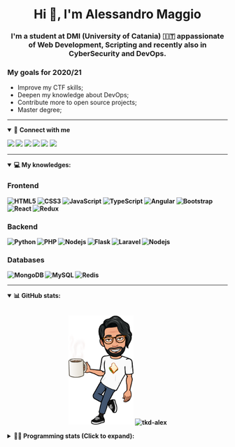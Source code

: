 <h1 align="center">Hi 👋, I'm Alessandro Maggio</h1>
<h3 align="center">I'm a student at DMI (University of Catania) 🇮🇹 appassionate of Web Development, Scripting and recently also in CyberSecurity and DevOps.</h3>

### My goals for 2020/21
- Improve my CTF skills;
- Deepen my knowledge about DevOps;
- Contribute more to open source projects;
- Master degree;

____

<details open>
<summary>🤝 <b>Connect with me<b></summary>

<p align = "center">

[<img src="https://img.shields.io/badge/twitter-1DA1F2.svg?&style=for-the-badge&logo=twitter&logoColor=white" />](https://twitter.com/TkdAxel)
[<img src ="https://img.shields.io/badge/portfolio-web-%23.svg?&style=for-the-badge&logo=&logoColor=white%22">](https://alessandromaggio.it/)
[<img src ="https://img.shields.io/badge/Telegram-1ca0f1.svg?&style=for-the-badge&logo=Telegram&logoColor=white%22&link=https://t.me/TkdAlex">](https://t.me/TkdAlex/)
[<img src="https://img.shields.io/badge/gmail-c14438.svg?&style=for-the-badge&logo=Gmail&logoColor=white&link=mailto:alex.tkd.alex@gmail.com"/>](mailto:alex.tkd.alex@gmail.com)
[<img src="https://img.shields.io/badge/linkedin-0077B5.svg?&style=for-the-badge&logo=linkedin&logoColor=white" />](https://www.linkedin.com/in/aalessandromaggio/)
[<img src = "https://img.shields.io/badge/instagram-E4405F.svg?&style=for-the-badge&logo=instagram&logoColor=white">](https://www.instagram.com/tkd_alex/)
<!--- [![Visits Badge](https://badges.pufler.dev/visits/tkd-alex/tkd-alex?style=for-the-badge&color=blue)](https://github.com/tkd-alex/tkd-alex) -->

</p>

</details>

---

<details open>
<summary>💻 <b>My knowledges</b>: </summary>

### Frontend
![HTML5](https://img.shields.io/badge/-HTML5-E34F26.svg?style=for-the-badge&logo=html5&logoColor=ffffff)
![CSS3](https://img.shields.io/badge/-CSS3-1572B6.svg?style=for-the-badge&logo=css3)
![JavaScript](https://img.shields.io/badge/-JavaScript-282C34?style=for-the-badge&logo=javascript)
![TypeScript](https://img.shields.io/badge/-TypeScript-007ACC?style=for-the-badge&logo=typescript)
![Angular](https://img.shields.io/badge/-Angular-DD0031?style=for-the-badge&logo=angular)
![Bootstrap](https://img.shields.io/badge/-Bootstrap-563D7C.svg?style=for-the-badge&logo=bootstrap)
![React](https://img.shields.io/badge/-React-282C34.svg?style=for-the-badge&logo=react&logoColor=ffffff)
![Redux](https://img.shields.io/badge/-Redux-764ABC.svg?style=for-the-badge&logo=redux)

### Backend
![Python](https://img.shields.io/badge/-Python-3776AB.svg?style=for-the-badge&logo=Python&logoColor=ffffff)
![PHP](https://img.shields.io/badge/-PHP-777BB4.svg?style=for-the-badge&logo=PHP&logoColor=ffffff)
![Nodejs](https://img.shields.io/badge/-Bash-4EAA25.svg?style=for-the-badge&logo=gnu-bash&logoColor=ffffff)
![Flask](https://img.shields.io/badge/-Flask-282C34.svg?style=for-the-badge&logo=flask)
![Laravel](https://img.shields.io/badge/-Laravel-FF2D20.svg?style=for-the-badge&logo=laravel&logoColor=ffffff)
![Nodejs](https://img.shields.io/badge/-Nodejs-339933.svg?style=for-the-badge&logo=Node.js&logoColor=ffffff)

### Databases
![MongoDB](https://img.shields.io/badge/-MongoDB-47A248?style=for-the-badge&logo=mongodb&logoColor=ffffff)
![MySQL](https://img.shields.io/badge/-MySQL-4479A1?style=for-the-badge&logo=mysql&logoColor=ffffff)
![Redis](https://img.shields.io/badge/-Redis-DC382D?style=for-the-badge&logo=Redis&logoColor=ffffff)

</details>

---

<details open>
 <summary>📊 <b>GitHub stats</b>: </summary>

<br>

<p align = "center">
    <img src="https://raw.githubusercontent.com/Tkd-Alex/tkd-alex/master/images/321517cd-ff68-41a7-b0d1-e765680568a7-8b6448d9-c944-4146-b633-adbdd25cb471-v1.png" height="250" />
    <img src="https://github-readme-stats.vercel.app/api?username=tkd-alex&show_icons=true&count_private=true&hide_border=true&line_height=25" alt="tkd-alex">
</p>

</design>

<details>
 <summary>👨‍💻 <b>Programming stats (Click to expand)</b>: </summary>
 
<!--START_SECTION:waka-->
**I'm an Early 🐤** 

```text
🌞 Morning    396 commits    █████░░░░░░░░░░░░░░░░░░░░   20.77% 
🌆 Daytime    772 commits    ██████████░░░░░░░░░░░░░░░   40.48% 
🌃 Evening    681 commits    █████████░░░░░░░░░░░░░░░░   35.71% 
🌙 Night      58 commits     ░░░░░░░░░░░░░░░░░░░░░░░░░   3.04%

```
📅 **I'm Most Productive on Wednesday** 

```text
Monday       314 commits    ████░░░░░░░░░░░░░░░░░░░░░   16.47% 
Tuesday      302 commits    ████░░░░░░░░░░░░░░░░░░░░░   15.84% 
Wednesday    345 commits    ████░░░░░░░░░░░░░░░░░░░░░   18.09% 
Thursday     316 commits    ████░░░░░░░░░░░░░░░░░░░░░   16.57% 
Friday       244 commits    ███░░░░░░░░░░░░░░░░░░░░░░   12.79% 
Saturday     214 commits    ██░░░░░░░░░░░░░░░░░░░░░░░   11.22% 
Sunday       172 commits    ██░░░░░░░░░░░░░░░░░░░░░░░   9.02%

```


📊 **This Week I Spent My Time On** 

```text
⌚︎ Time Zone: Europe/Rome

💬 Programming Languages: 
Python                   21 hrs 16 mins      ███████████████████░░░░░░   78.8% 
HTML                     2 hrs 15 mins       ██░░░░░░░░░░░░░░░░░░░░░░░   8.36% 
Other                    1 hr 27 mins        █░░░░░░░░░░░░░░░░░░░░░░░░   5.41% 
Markdown                 1 hr 14 mins        █░░░░░░░░░░░░░░░░░░░░░░░░   4.61% 
JSON                     35 mins             ░░░░░░░░░░░░░░░░░░░░░░░░░   2.21%

🔥 Editors: 
VS Code                  23 hrs 32 mins      █████████████████████░░░░   87.17% 
Sublime Text             3 hrs 27 mins       ███░░░░░░░░░░░░░░░░░░░░░░   12.83%

🐱‍💻 Projects: 
Twitch-Channel-Points-Min13 hrs 31 mins      ████████████░░░░░░░░░░░░░   50.08% 
giveaway-manager         6 hrs 20 mins       █████░░░░░░░░░░░░░░░░░░░░   23.49% 
Twitch-Channel-Points-Min5 hrs 14 mins       ████░░░░░░░░░░░░░░░░░░░░░   19.44% 
Unknown Project          1 hr 44 mins        █░░░░░░░░░░░░░░░░░░░░░░░░   6.42% 
growgiveaway.com         7 mins              ░░░░░░░░░░░░░░░░░░░░░░░░░   0.46%

💻 Operating System: 
Linux                    27 hrs              █████████████████████████   100.0%

```

**I Mostly Code in Python** 

```text
Python                   29 repos            ██████████░░░░░░░░░░░░░░░   41.43% 
JavaScript               11 repos            ████░░░░░░░░░░░░░░░░░░░░░   15.71% 
PHP                      5 repos             █░░░░░░░░░░░░░░░░░░░░░░░░   7.14% 
CSS                      5 repos             █░░░░░░░░░░░░░░░░░░░░░░░░   7.14% 
HTML                     5 repos             █░░░░░░░░░░░░░░░░░░░░░░░░   7.14%

```



<!--END_SECTION:waka-->

</details>
